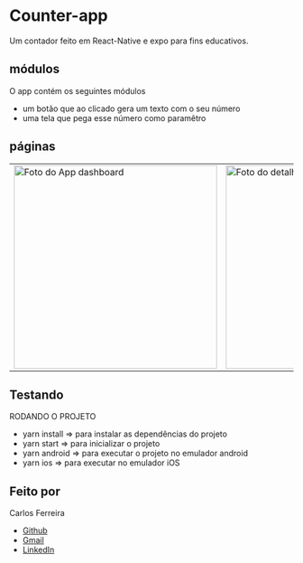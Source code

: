 # Counter-app

Um contador feito em React-Native e expo para fins educativos.

## módulos

O app contém os seguintes módulos

* um botão que ao clicado gera um texto com o seu número
* uma tela que pega esse número como paramêtro

## páginas

<table>
  <tr>
<td><img src="https://firebasestorage.googleapis.com/v0/b/portfolio-web-7fbff.appspot.com/o/github_projects%2Fcounter-app%2Fdashboard.png?alt=media&token=a3b55406-641e-4ff5-9294-b1dd76210c35" alt="Foto do App dashboard" width="360" /></td>
<td><img src="https://firebasestorage.googleapis.com/v0/b/portfolio-web-7fbff.appspot.com/o/github_projects%2Fcounter-app%2Fdetail.png?alt=media&token=588b4b89-257e-43ae-be5a-0e0df9797780" alt="Foto do detalhe Dashboard" width="360" /></td>
</tr>
</table>

## Testando
RODANDO O PROJETO
* yarn install => para instalar as dependências do projeto
* yarn start => para inicializar o projeto
* yarn android => para executar o projeto no emulador android
* yarn ios => para executar no emulador iOS

## Feito por

Carlos Ferreira
* [Github](https://www.github.com/CarlosSTS)
* [Gmail](mailto://carlossts826@gmail.com)
* [LinkedIn](https://www.linkedin.com/in/carlos-ferreira-4b2ba219a/)
